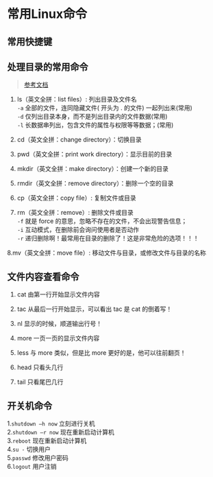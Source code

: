 # 常用Linux命令

## 常用快捷键

## 处理目录的常用命令
> [参考文档](https://www.runoob.com/linux/linux-file-content-manage.html)

1. ls（英文全拼：list files）: 列出目录及文件名  
`-a` 全部的文件，连同隐藏文件( 开头为 . 的文件) 一起列出来(常用)  
`-d` 仅列出目录本身，而不是列出目录内的文件数据(常用)  
`-l` 长数据串列出，包含文件的属性与权限等等数据；(常用)  

2. cd（英文全拼：change directory）：切换目录  

3. pwd（英文全拼：print work directory）：显示目前的目录  

4. mkdir（英文全拼：make directory）：创建一个新的目录  

5. rmdir（英文全拼：remove directory）：删除一个空的目录  

6. cp（英文全拼：copy file）: 复制文件或目录  

7. rm（英文全拼：remove）: 删除文件或目录  
`-f` 就是 force 的意思，忽略不存在的文件，不会出现警告信息；  
`-i` 互动模式，在删除前会询问使用者是否动作  
`-r` 递归删除啊！最常用在目录的删除了！这是非常危险的选项！！！  

8.mv（英文全拼：move file）: 移动文件与目录，或修改文件与目录的名称  

## 文件内容查看命令
1. cat  由第一行开始显示文件内容
   
2. tac  从最后一行开始显示，可以看出 tac 是 cat 的倒着写！
   
3. nl   显示的时候，顺道输出行号！
   
4. more 一页一页的显示文件内容
   
5. less 与 more 类似，但是比 more 更好的是，他可以往前翻页！
   
6. head 只看头几行
   
7. tail 只看尾巴几行



## 开关机命令
1.`shutdown –h now`  立刻进行关机  
2.`shutdown –r now`  现在重新启动计算机  
3.`reboot`  现在重新启动计算机  
4.`su -`  切换用户  
5.`passwd`  修改用户密码  
6.`logout`  用户注销  







